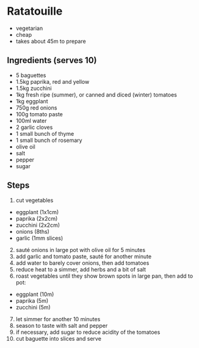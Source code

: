 # Ratatouille

* vegetarian
* cheap
* takes about 45m to prepare

## Ingredients (serves 10)

* 5 baguettes
* 1.5kg paprika, red and yellow
* 1.5kg zucchini
* 1kg fresh ripe (summer), or canned and diced (winter) tomatoes
* 1kg eggplant
* 750g red onions
* 100g tomato paste
* 100ml water
* 2 garlic cloves
* 1 small bunch of thyme
* 1 small bunch of rosemary
* olive oil
* salt
* pepper
* sugar

## Steps

1. cut vegetables
  * eggplant (1x1cm)
  * paprika (2x2cm)
  * zucchini (2x2cm)
  * onions (8ths)
  * garlic (1mm slices)
2. sauté onions in large pot with olive oil for 5 minutes
3. add garlic and tomato paste, sauté for another minute
4. add water to barely cover onions, then add tomatoes
5. reduce heat to a simmer, add herbs and a bit of salt
6. roast vegetables until they show brown spots in large pan, then add to pot:
  * eggplant (10m)
  * paprika (5m)
  * zucchini (5m)
7. let simmer for another 10 minutes
8. season to taste with salt and pepper
9. if necessary, add sugar to reduce acidity of the tomatoes
10. cut baguette into slices and serve

